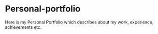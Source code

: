 # Personal-portfolio
Here is my Personal Portfolio which describes about my work, experience, achievements etc. 
